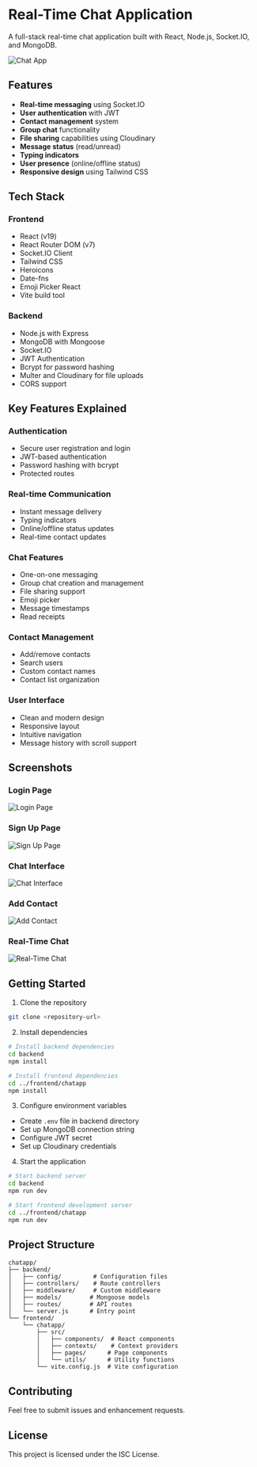 # Real-Time Chat Application

A full-stack real-time chat application built with React, Node.js, Socket.IO, and MongoDB.

![Chat App](https://github.com/manishkumar632/prodigy/blob/main/chatapp/images/Screenshot1.png)

## Features

- **Real-time messaging** using Socket.IO
- **User authentication** with JWT
- **Contact management** system
- **Group chat** functionality
- **File sharing** capabilities using Cloudinary
- **Message status** (read/unread)
- **Typing indicators**
- **User presence** (online/offline status)
- **Responsive design** using Tailwind CSS

## Tech Stack

### Frontend

- React (v19)
- React Router DOM (v7)
- Socket.IO Client
- Tailwind CSS
- Heroicons
- Date-fns
- Emoji Picker React
- Vite build tool

### Backend

- Node.js with Express
- MongoDB with Mongoose
- Socket.IO
- JWT Authentication
- Bcrypt for password hashing
- Multer and Cloudinary for file uploads
- CORS support

## Key Features Explained

### Authentication

- Secure user registration and login
- JWT-based authentication
- Password hashing with bcrypt
- Protected routes

### Real-time Communication

- Instant message delivery
- Typing indicators
- Online/offline status updates
- Real-time contact updates

### Chat Features

- One-on-one messaging
- Group chat creation and management
- File sharing support
- Emoji picker
- Message timestamps
- Read receipts

### Contact Management

- Add/remove contacts
- Search users
- Custom contact names
- Contact list organization

### User Interface

- Clean and modern design
- Responsive layout
- Intuitive navigation
- Message history with scroll support

## Screenshots

### Login Page

![Login Page](https://github.com/manishkumar632/prodigy/blob/main/chatapp/images/Screenshot1.png)

### Sign Up Page

![Sign Up Page](https://github.com/manishkumar632/prodigy/blob/main/chatapp/images/Screenshot2.png)

### Chat Interface

![Chat Interface](https://github.com/manishkumar632/prodigy/blob/main/chatapp/images/Screenshot3.png)

### Add Contact

![Add Contact](https://github.com/manishkumar632/prodigy/blob/main/chatapp/images/Screenshot4.png)

### Real-Time Chat

![Real-Time Chat](https://github.com/manishkumar632/prodigy/blob/main/chatapp/images/Screenshot5.png)

## Getting Started

1. Clone the repository

```bash
git clone <repository-url>
```

2. Install dependencies

```bash
# Install backend dependencies
cd backend
npm install

# Install frontend dependencies
cd ../frontend/chatapp
npm install
```

3. Configure environment variables

- Create `.env` file in backend directory
- Set up MongoDB connection string
- Configure JWT secret
- Set up Cloudinary credentials

4. Start the application

```bash
# Start backend server
cd backend
npm run dev

# Start frontend development server
cd ../frontend/chatapp
npm run dev
```

## Project Structure

```
chatapp/
├── backend/
│   ├── config/         # Configuration files
│   ├── controllers/    # Route controllers
│   ├── middleware/     # Custom middleware
│   ├── models/        # Mongoose models
│   ├── routes/        # API routes
│   └── server.js      # Entry point
└── frontend/
    └── chatapp/
        ├── src/
        │   ├── components/  # React components
        │   ├── contexts/    # Context providers
        │   ├── pages/      # Page components
        │   └── utils/      # Utility functions
        └── vite.config.js  # Vite configuration
```

## Contributing

Feel free to submit issues and enhancement requests.

## License

This project is licensed under the ISC License.
